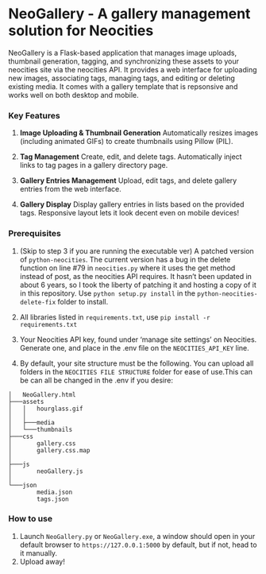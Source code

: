 # NeoGallery - A gallery management solution for Neocities

NeoGallery is a Flask-based application that manages image uploads, thumbnail generation, tagging, and synchronizing these assets to your neocities site via the neocities API. It provides a web interface for uploading new images, associating tags, managing tags, and editing or deleting existing media. It comes with a gallery template that is repsonsive and works well on both desktop and mobile.

### Key Features

1.  **Image Uploading & Thumbnail Generation**
Automatically resizes images (including animated GIFs) to create thumbnails using Pillow (PIL).
    
2.  **Tag Management**
Create, edit, and delete tags. Automatically inject links to tag pages in a gallery directory page.
    
3.  **Gallery Entries Management**
Upload, edit tags, and delete gallery entries from the web interface.
    
4.  **Gallery Display**
Display gallery entries in lists based on the provided tags. Responsive layout lets it look decent even on mobile devices!
    
### Prerequisites

1. (Skip to step 3 if you are running the executable ver) A patched version of `python-neocities`. The current version has a bug in the delete function on line #79 in `neocities.py` where it uses the get method instead of post, as the neocities API requires. It hasn’t been updated in about 6 years, so I took the liberty of patching it and hosting a copy of it in this repository. Use `python setup.py install` in the `python-neocities-delete-fix` folder to install.

2. All libraries listed in `requirements.txt`, use `pip install -r requirements.txt`

3. Your Neocities API key, found under ‘manage site settings’ on Neocities. Generate one, and place in the .env file on the `NEOCITIES_API_KEY` line.

4. By default, your site structure must be the following. You can upload all folders in the `NEOCITIES FILE STRUCTURE` folder for ease of use.This can be can all be changed in the .env if you desire:
```
│   NeoGallery.html
├───assets
│   │   hourglass.gif
│   │
│   ├───media
│   └───thumbnails
├───css
│       gallery.css
│       gallery.css.map
│
├───js
│       neoGallery.js
│
└───json
        media.json
        tags.json
```

### How to use

1. Launch `NeoGallery.py` or `NeoGallery.exe`, a window should open in your default browser to `https://127.0.0.1:5000` by default, but if not, head to it manually.
2. Upload away!